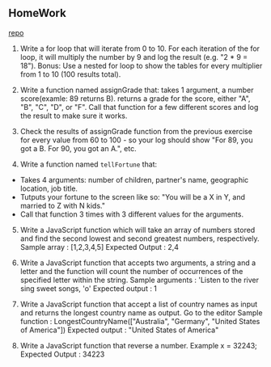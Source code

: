 ## HomeWork

[repo](https://github.com/ga-chicago/functionPractice)

1.  Write a for loop that will iterate from 0 to 10. For each iteration of the for loop, it will multiply the number by 9 and log the result (e.g. "2 * 9 = 18").
Bonus: Use a nested for loop to show the tables for every multiplier from 1 to 10 (100 results total).

2.  Write a function named assignGrade that:
takes 1 argument, a number score(examle: 89 returns B).
returns a grade for the score, either "A", "B", "C", "D", or "F".
Call that function for a few different scores and log the result to make sure it works.

3.  Check the results of assignGrade function from the previous exercise for every value from 60 to 100 - so your log should show "For 89, you got a B. For 90, you got an A.", etc. 

4. Write a function named `tellFortune` that:

- Takes 4 arguments: number of children, partner's name, geographic location, job title.
- Tutputs your fortune to the screen like so: "You will be a X in Y, and married to Z with N kids."
- Call that function 3 times with 3 different values for the arguments.

5. Write a JavaScript function which will take an array of numbers stored and find the second lowest and second greatest numbers, respectively. 
Sample array : [1,2,3,4,5]
Expected Output : 2,4 

6. Write a JavaScript function that accepts two arguments, a string and a letter and the function will count the number of occurrences of the specified letter within the string. 
Sample arguments : 'Listen to the river sing sweet songs, 'o' 
Expected output : 1 

7.  Write a JavaScript function that accept a list of country names as input and returns the longest country name as output. Go to the editor 
Sample function : LongestCountryName(["Australia", "Germany", "United States of America"])
Expected output : "United States of America"

8.  Write a JavaScript function that reverse a number. 
Example x = 32243;
Expected Output : 34223 


